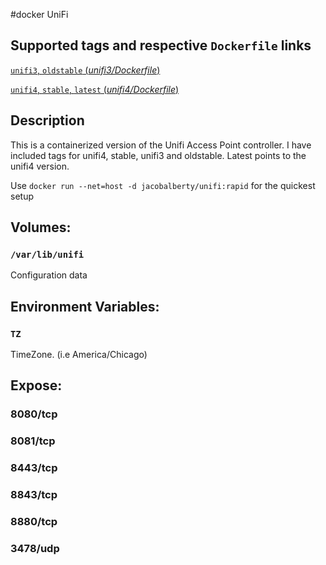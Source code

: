 #docker UniFi

## Supported tags and respective `Dockerfile` links

[`unifi3`, `oldstable` (*unifi3/Dockerfile*)](https://github.com/jacobalberty/unifi-docker/blob/master/unifi3/Dockerfile)

[`unifi4`, `stable`, `latest` (*unifi4/Dockerfile*)](https://github.com/jacobalberty/unifi-docker/blob/master/unifi4/Dockerfile)

## Description 
This is a containerized version of the Unifi Access Point controller.
I have included tags for unifi4, stable, unifi3 and oldstable. Latest points to the unifi4 version.

Use `docker run --net=host -d jacobalberty/unifi:rapid` for the quickest setup

## Volumes:

### `/var/lib/unifi`
Configuration data

## Environment Variables:
### `TZ`
TimeZone. (i.e America/Chicago)

## Expose:
### 8080/tcp
### 8081/tcp
### 8443/tcp
### 8843/tcp
### 8880/tcp
### 3478/udp
